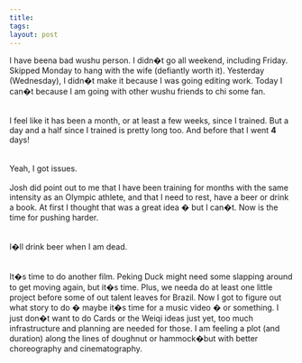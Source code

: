 ```yaml
---
title: 
tags: 
layout: post
---
```

I have beena bad wushu person.  I didn�t go all weekend, including Friday.  Skipped Monday to hang with the wife (defiantly worth it).  Yesterday (Wednesday), I didn�t make it because I was going editing work.  Today I can�t because I am going with other wushu friends to chi some fan.  <br /><br />I feel like it has been a month, or at least a few weeks, since I trained.  But a day and a half since I trained is pretty long too.  And before that I went <b>4</b> days!  <br /><br />Yeah, I got issues.<br /><br />Josh did point out to me that I have been training for months with the same intensity as an Olympic athlete, and that I need to rest, have a beer or drink a book.  At first I thought that was a great idea � but I can�t.  Now is the time for pushing harder.  <br /><br />I�ll drink beer when I am dead.  <br /><br />It�s time to do another film.  Peking Duck might need some slapping around to get moving again, but it�s time.  Plus, we needa do at least one little project before some of out talent leaves for Brazil.  Now I got to figure out what story to do � maybe it�s time for a music video � or something.  I just don�t want to do Cards or the Weiqi ideas just yet, too much infrastructure and planning are needed for those. I am feeling a plot (and duration) along the lines of doughnut or hammock�but with better choreography and cinematography.  
